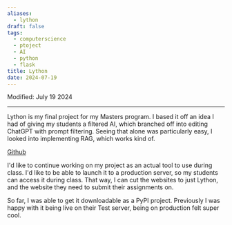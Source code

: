 ```yaml
---
aliases:
  - lython
draft: false
tags:
  - computerscience
  - ptoject
  - AI
  - python
  - flask
title: Lython
date: 2024-07-19
---
```

Modified: July 19 2024 

-------------------------------------------------------------------------------


Lython is my final project for my Masters program. I based it off an idea I had of giving my students a filtered AI, which branched off into editing ChatGPT with prompt filtering. Seeing that alone was particularly easy, I looked into implementing RAG, which works kind of. 

[Github](https://github.com/mr-pointing/Lython_GCU)


I'd like to continue working on my project as an actual tool to use during class. I'd like to be able to launch it to a production server, so my students can access it during class. That way, I can cut the websites to just Lython, and the website they need to submit their assignments on.

So far, I was able to get it downloadable as a PyPI project. Previously I was happy with it being live on their Test server, being on production felt super cool. 